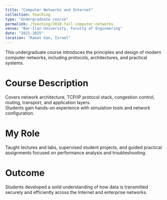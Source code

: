 ```yaml
---
title: "Computer Networks and Internet"
collection: teaching
type: "Undergraduate course"
permalink: /teaching/2018-fall-computer-networks
venue: "Bar-Ilan University, Faculty of Engineering"
date: "2021-2025"
location: "Ramat Gan, Israel"
---
```


This undergraduate course introduces the principles and design of modern computer networks, including protocols, architectures, and practical systems.

Course Description
======
Covers network architecture, TCP/IP protocol stack, congestion control, routing, transport, and application layers.  
Students gain hands-on experience with simulation tools and network configuration.

My Role
======
Taught lectures and labs, supervised student projects, and guided practical assignments focused on performance analysis and troubleshooting.

Outcome
======
Students developed a solid understanding of how data is transmitted securely and efficiently across the Internet and enterprise networks.
